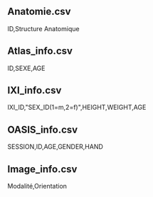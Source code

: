 ## Anatomie.csv
ID,Structure Anatomique

## Atlas_info.csv
ID,SEXE,AGE

## IXI_info.csv
IXI_ID,"SEX_ID(1=m,2=f)",HEIGHT,WEIGHT,AGE

## OASIS_info.csv
SESSION,ID,AGE,GENDER,HAND

## Image_info.csv
Modalité,Orientation
